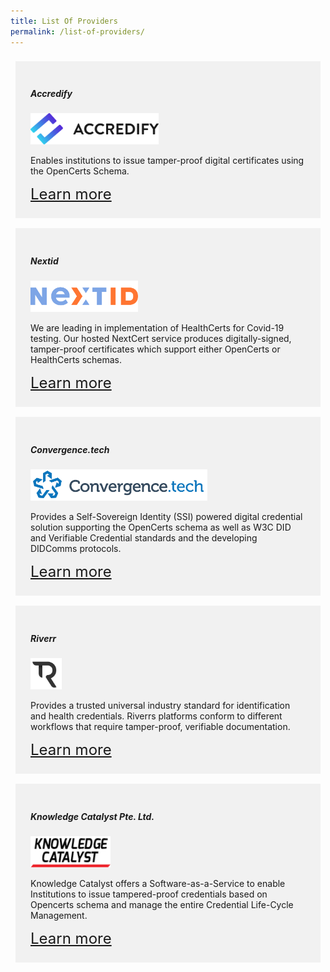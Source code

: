 ```yaml
---
title: List Of Providers
permalink: /list-of-providers/
---
```


<style type="text/css">

 .container {
     display: flex;
     flex-wrap: wrap;
 }

.card {
    display: block;
    background: #f1f1f1;
    padding: 24px;
    margin: 8px;
    width: 45%;
}

.logo{
  width: auto !important;
  height: 50px;
}

.learn-more{
  font-size: 1.5rem;
}

@media screen and (max-width:1200px) {
  .card {
    width: 100%;
  }
}


</style>


<div class="container">

<div  class="card">
<h5> Accredify</h5>
<img src="/images/ACCREDIFY_logo.png" class="logo">
<p>Enables institutions to issue tamper-proof digital certificates using the OpenCerts Schema.</p>
<a href="https://www.accredify.io/" target="_blank" class="learn-more">Learn more</a>
</div>

<div class="card">
<h5>Nextid</h5>
<img src="/images/NEXTID_logo.png" class="logo">
<p>We are leading in implementation of HealthCerts for Covid-19 testing. Our hosted NextCert service produces digitally-signed, tamper-proof certificates which support either OpenCerts or HealthCerts schemas.</p>
<a href="https://nextid.com/" target="_blank" class="learn-more">Learn more</a>
</div>

<div class="card">
<h5>Convergence.tech</h5>
<img src="/images/CONVERGENCE_logo.png" class="logo">
<p>Provides a Self-Sovereign Identity (SSI) powered digital credential solution supporting the OpenCerts schema as well as W3C DID and Verifiable Credential standards and the developing DIDComms protocols.</p>
<a href="https://convergence.tech/" target="_blank" class="learn-more">Learn more</a>
</div>

<div class="card">
<h5>Riverr</h5>
<img src="/images/RIVERR_logo.png" class="logo">
<p>Provides a trusted universal industry standard for identification and health credentials. Riverrs platforms conform to different workflows that require tamper-proof, verifiable documentation.</p>
<a href="https://riverr.ai/" target="_blank" class="learn-more">Learn more</a>
</div>

<div class="card">
<h5>Knowledge Catalyst Pte. Ltd.</h5>
<img src="/images/KC_logo.png" class="logo">
<p>Knowledge Catalyst offers a Software-as-a-Service to enable Institutions to issue tampered-proof credentials based on Opencerts schema and manage the entire Credential Life-Cycle Management.</p>
<a href="https://www.knowledgecatalyst.io/" target="_blank" class="learn-more">Learn more</a>
</div>


</div>